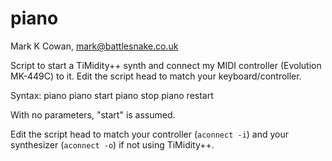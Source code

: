 piano
=====

Mark K Cowan, mark@battlesnake.co.uk

Script to start a TiMidity++ synth and connect my MIDI controller (Evolution MK-449C) to it.  Edit the script head to match your keyboard/controller.

Syntax:
    piano
    piano start
    piano stop
    piano restart

With no parameters, "start" is assumed.

Edit the script head to match your controller (`aconnect -i`) and your synthesizer (`aconnect -o`) if not using TiMidity++.
